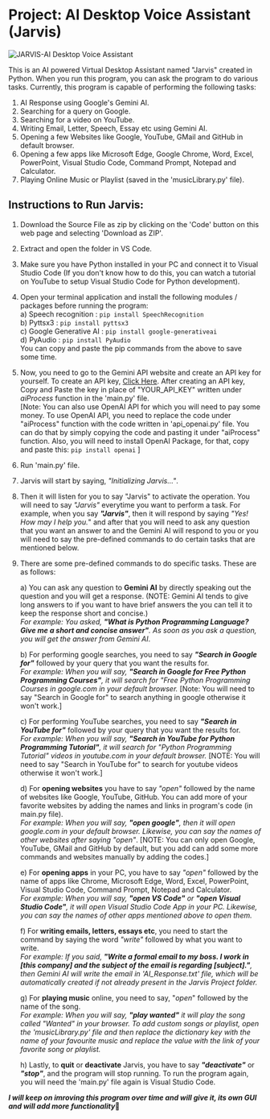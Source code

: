 # Project: AI Desktop Voice Assistant (Jarvis)

![JARVIS-AI Desktop Voice Assistant](https://github.com/user-attachments/assets/a88429ef-b4bb-4407-abd8-325f0e11e024)

This is an AI powered Virtual Desktop Assistant named "Jarvis" created in Python. When you run this program, you can ask the program to do various tasks. Currently, this program is capable of performing the following tasks:
1) AI Response using Google's Gemini AI.
2) Searching for a query on Google.
3) Searching for a video on YouTube.
4) Writing Email, Letter, Speech, Essay etc using Gemini AI.
5) Opening a few Websites like Google, YouTube, GMail and GitHub in default browser.
6) Opening a few apps like Microsoft Edge, Google Chrome, Word, Excel, PowerPoint, Visual Studio Code, Command Prompt, Notepad and Calculator.
7) Playing Online Music or Playlist (saved in the 'musicLibrary.py' file).

## Instructions to Run Jarvis:

1) Download the Source File as zip by clicking on the 'Code' button on this web page and selecting 'Download as ZIP'.

2) Extract and open the folder in VS Code.

3) Make sure you have Python installed in your PC and connect it to Visual Studio Code (If you don't know how to do this, you can watch a tutorial on YouTube to setup Visual Studio Code for Python development).

4) Open your terminal application and install the following modules / packages before running the program:<br>
    a) Speech recognition : `pip install SpeechRecognition`<br>
    b) Pyttsx3 : `pip install pyttsx3`<br>
    c) Google Generative AI : `pip install google-generativeai`<br>
    d) PyAudio : `pip install PyAudio`<br>
    You can copy and paste the pip commands from the above to save some time.

6) Now, you need to go to the Gemini API website and create an API key for yourself. To create an API key, [Click Here](https://ai.google.dev/gemini-api/docs/api-key). After creating an API key, Copy and Paste the key in place of "YOUR_API_KEY" written under _aiProcess_ function in the 'main.py' file.<br>[Note: You can also use OpenAI API for which you will need to pay some money. To use OpenAI API, you need to replace the code under "aiProcess" function with the code written in 'api_openai.py' file. You can do that by simply copying the code and pasting it under "aiProcess" function. Also, you will need to install OpenAI Package, for that, copy and paste this: `pip install openai` ]

5) Run 'main.py' file.

6) Jarvis will start by saying, _"Initializing Jarvis..."_. 

7) Then it will listen for you to say "Jarvis" to activate the operation. You will need to say _"Jarvis"_ everytime you want to perform a task. 
For example, when you say **_"Jarvis"_**, then it will respond by saying _"Yes! How may I help you._" and after that you will need to ask any question that you want an answer to and the Gemini AI will respond to you or you will need to say the pre-defined commands to do certain tasks that are mentioned below.

8) There are some pre-defined commands to do specific tasks. These are as follows:

    a) You can ask any question to **Gemini AI** by directly speaking out the question and you will get a response. (NOTE: Gemini AI tends to give long answers to if you want to have brief answers the you can tell it to keep the response short and concise.)<br>
        _For example: You asked, ***"What is Python Programming Language? Give me a short and concise answer"***. As soon as you ask a question, you will get the answer from Gemini AI_.
    
    b) For performing google searches, you need to say ***"Search in Google for"*** followed by your query that you want the results for.<br>
        _For example: When you will say, ***"Search in Google for Free Python Programming Courses"***, it will search for "Free Python Programming Courses in google.com in your default browser._
     [Note: You will need to say "Search in Google for" to search anything in google otherwise it won't work.]
     
    c) For performing YouTube searches, you need to say ***"Search in YouTube for"*** followed by your query that you want the results for.<br>
        _For example: When you will say, ***"Search in YouTube for Python Programming Tutorial"***, it will search for "Python Programming Tutorial" videos in youtube.com in your default browser._
     [NOTE: You will need to say "Search in YouTube for" to search for youtube videos otherwise it won't work.]
    
    d) For **opening websites** you have to say _"open"_ followed by the name of websites like Google, YouTube, GitHub. You can add more of your favorite websites by adding the names and links in program's code (in main.py file).<br>
        _For example: When you will say, ***"open google"***, then it will open google.com in your default browser. Likewise, you can say the names of other websites after saying "open"_. 
     [NOTE: You can only open Google, YouTube, GMail and GitHub by default, but you add can add some more commands and websites manually by adding the codes.]
    
    e) For **opening apps** in your PC, you have to say _"open"_ followed by the name of apps like Chrome, Microsoft Edge, Word, Excel, PowerPoint, Visual Studio Code, Command Prompt, Notepad and Calculator.<br>
        _For example: When you will say, ***"open VS Code"*** or ***"open Visual Studio Code"***, it will open Visual Studio Code App in your PC. Likewise, you can say the names of other apps mentioned above to open them._

    f) For **writing emails, letters, essays etc**, you need to start the command by saying the word _"write"_ followed by what you want to write.<br>
        _For example: If you said, ***"Write a formal email to my boss. I work in [this company] and the subject of the email is regarding [subject]."***, then Gemini AI will write the email in 'AI_Response.txt' file, which will be automatically created if not already present in the Jarvis Project folder._
   
    g) For **playing music** online, you need to say, "_open_" followed by the name of the song.<br>
        _For example: When you will say, ***"play wanted"*** it will play the song called "Wanted" in your browser. To add custom songs or playlist, open the 'musicLibrary.py' file and then replace the dictionary key with the name of your favourite music and replace the value with the link of your favorite song or playlist._
    
    h) Lastly, to **quit** or **deactivate** Jarvis, you have to say ***"deactivate"*** or ***"stop"***, and the program will stop running. To run the program again, you will need the 'main.py' file again is Visual Studio Code.

***I will keep on imroving this program over time and will give it, its own GUI and will add more functionality***🎯
